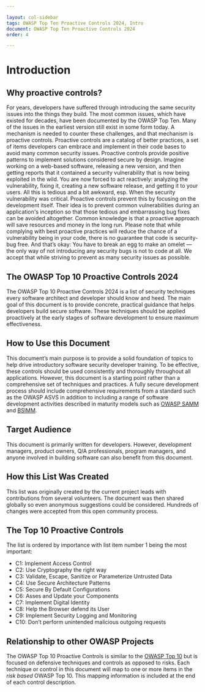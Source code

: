 ```yaml
---

layout: col-sidebar
tags: OWASP Top Ten Proactive Controls 2024, Intro
document: OWASP Top Ten Proactive Controls 2024
order: 4

---
```


# Introduction

## Why proactive controls?
For years, developers have suffered through introducing the same security issues into the things they build. The most common issues, which have existed for decades, have been documented by the OWASP Top Ten. Many of the issues in the earliest version still exist in some form today. A mechanism is needed to counter these challenges, and that mechanism is proactive controls.
Proactive controls are a catalog of better practices, a set of items developers can embrace and implement in their code bases to avoid many common security issues. Proactive controls provide positive patterns to implement solutions considered secure by design.
Imagine working on a web-based software, releasing a new version, and then getting reports that it contained a security vulnerability that is now being exploited in the wild. You are now forced to act reactively: analyzing the vulnerability, fixing it, creating a new software release, and getting it to your users. All this is tedious and a bit awkward, esp. When the security vulnerability was critical.
Proactive controls prevent this by focusing on the development itself. Their idea is to prevent common vulnerabilities during an application's inception so that those tedious and embarrassing bug fixes can be avoided altogether. Common knowledge is that a proactive approach will save resources and money in the long run.
Please note that while complying with best proactive practices will reduce the chance of a vulnerability being in your code, there is no guarantee that code is security-bug free. And that’s okay: You have to break an egg to make an omelet — the only way of not introducing any security bugs is not to code at all. We accept that while striving to prevent as many security issues as possible.

## The OWASP Top 10 Proactive Controls 2024
The OWASP Top 10 Proactive Controls 2024 is a list of security techniques every software architect and developer should know and heed. The main goal of this document is to provide concrete, practical guidance that helps developers build secure software. These techniques should be applied proactively at the early stages of software development to ensure maximum effectiveness.

## How to Use this Document
This document’s main purpose is to provide a solid foundation of topics to help drive introductory software security developer training. To be effective, these controls should be used consistently and thoroughly throughout all applications. However, this document is a starting point rather than a comprehensive set of techniques and practices. A fully secure development process should include comprehensive requirements from a standard such as the OWASP ASVS in addition to including a range of software development activities described in maturity models such as [OWASP SAMM](https://www.owasp.org/index.php/OWASP_SAMM_Project) and [BSIMM](https://www.bsimm.com/).

## Target Audience
This document is primarily written for developers. However, development managers, product owners, Q/A professionals, program managers, and anyone involved in building software can also benefit from this document. 

## How this List Was Created
This list was originally created by the current project leads with contributions from several volunteers. The document was then shared globally so even anonymous suggestions could be considered. Hundreds of changes were accepted from this open community process.

## The Top 10 Proactive Controls
The list is ordered by importance with list item number 1 being the most important:

* C1: Implement Access Control 
* C2: Use Cryptography the right way
* C3: Validate, Escape, Sanitize or Parameterize Untrusted Data
* C4: Use Secure Architecture Patterns 
* C5: Secure By Default Configurations 
* C6: Asses and Update your Components 
* C7: Implement Digital Identity
* C8: Help the Browser defend its User
* C9: Implement Security Logging and Monitoring
* C10: Don’t perform unintended malicious outgoing requests



## Relationship to other OWASP Projects
The OWASP Top 10 Proactive Controls is similar to the [OWASP Top 10](https://www.owasp.org/index.php/Category:OWASP_Top_Ten_Project) but is focused on defensive techniques and controls as opposed to risks. Each technique or control in this document will map to one or more items in the *risk based* OWASP Top 10. This mapping information is included at the end of each control description.
